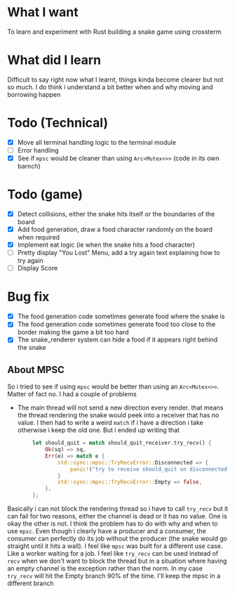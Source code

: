 # What I want
To learn and experiment with Rust building a snake game using crossterm

# What did I learn
Difficult to say right now what I learnt, things kinda become clearer but not so much.
I do think i understand a bit better when and why moving and borrowing happen

# Todo (Technical)
- [X] Move all terminal handling logic to the terminal module
- [ ] Error handling
- [X] See if `mpsc` would be cleaner than using `Arc<Mutex<>>` (code in its own barnch)  

# Todo (game)
- [X] Detect collisions, either the snake hits itself or the boundaries of the board
- [X] Add food generation, draw a food character randomly on the board when required
- [X] Implement eat logic (ie when the snake hits a food character)
- [ ] Pretty display "You Lost" Menu, add a try again text explaining how to try again
- [ ] Display Score

# Bug fix
- [X] The food generation code sometimes generate food where the snake is
- [X] The food generation code sometimes generate food too close to the border making the game a bit too hard
- [X] The snake_renderer system can hide a food if it appears right behind the snake

## About MPSC

So i tried to see if using `mpsc` would be better than using an `Arc<Mutex<>>`. Matter of fact no.
I had a couple of problems
- The main thread will not send a new direction every render. that means the thread rendering the snake would peek 
into a receiver that has no value. I then had to write a weird `match` if i have a direction i take otherwise i keep the old one.
But i ended up writing that 
```rust
        let should_quit = match should_quit_receiver.try_recv() {
            Ok(sq) => sq,
            Err(e) => match e {
                std::sync::mpsc::TryRecvError::Disconnected => {
                    panic!("try to receive should_quit on disconnected channel")
                }
                std::sync::mpsc::TryRecvError::Empty => false,
            },
        }; 
```
Basically i can not block the rendering thread so i have to call `try_recv` but it can fail for two reasons, either the channel is dead or it has no value.
One is okay the other is not.
I think the problem has to do with why and when to use `mpsc`. Even though i clearly have a producer and a consumer, the consumer can perfectly do its job without the producer (the snake would go straight until it hits a wall). I feel like `mpsc` was built for a different use case. Like a worker waiting for a job.
I feel like `try_recv` can be used instead of `recv` when we don't want to block the thread but in a situation where having an empty channel is the exception 
rather than the norm. In my case `try_recv` will hit the Empty branch 90% of the time.
I'll keep the mpsc in a different branch
